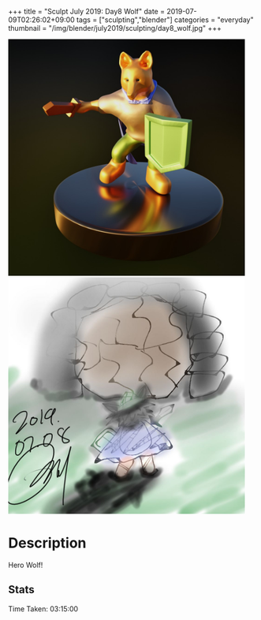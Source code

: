 +++
title = "Sculpt July 2019: Day8 Wolf"
date = 2019-07-09T02:26:02+09:00
tags = ["sculpting","blender"]
categories = "everyday"
thumbnail = "/img/blender/july2019/sculpting/day8_wolf.jpg"
+++

<div class="image">
<img src="/img/blender/july2019/sculpting/day8_wolf.jpg" style="max-width: 480px;">
<img src="/img/blender/july2019/drawing/day8_wolf_conceptArt.jpg" style="max-width: 480px;">
</div>

# Description

Hero Wolf!

## Stats

Time Taken: 03:15:00